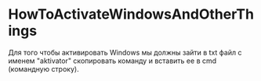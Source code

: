 # HowToActivateWindowsAndOtherThings
Для того чтобы активировать Windows мы должны зайти в txt файл с именем "aktivator" скопировать команду и вставить ее в cmd (командную строку).
